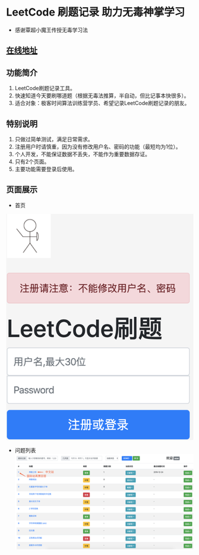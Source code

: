 # LeetCode 刷题记录 助力无毒神掌学习

- 感谢覃超小魔王传授无毒学习法

## [在线地址](https://leetcode.aoeai.com/)

## 功能简介

1. LeetCode刷题记录工具。
2. 快速知道今天要刷哪道题（根据无毒法推算，半自动，但比记事本快很多）。
3. 适合对象：极客时间算法训练营学员、希望记录LeetCode刷题记录的朋友。

## 特别说明
1. 只做过简单测试，满足日常需求。
2. 注册用户时请慎重，因为没有修改用户名、密码的功能（最短均为1位）。
3. 个人开发，不能保证数据不丢失，不能作为重要数据存证。
4. 只有2个页面。
5. 主要功能需要登录后使用。

## 页面展示

- 首页

![avatar](doc/markdown/images/index.png)


- 问题列表
![avatar](doc/markdown/images/problem-list.png)




